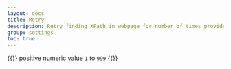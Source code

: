 ```yaml
---
layout: docs
title: Retry
description: Retry finding XPath in webpage for number of times provided. default is 5
group: settings
toc: true
---
```


{{<callout>}}
positive numeric value `1` to `999`
{{</callout >}}